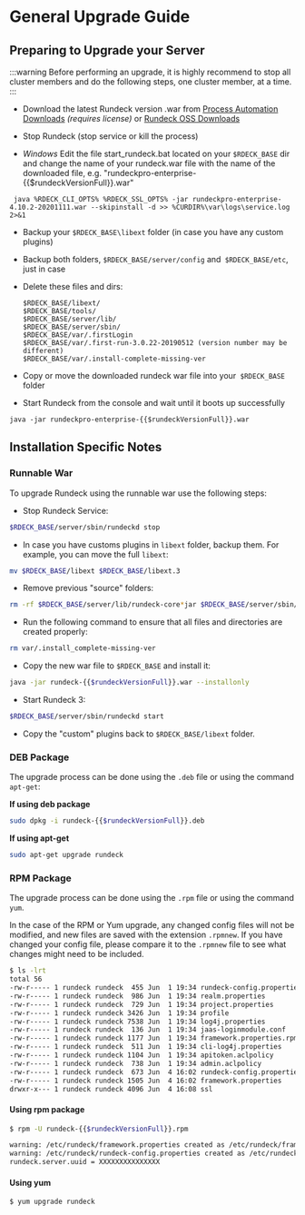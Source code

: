# General Upgrade Guide

## Preparing to Upgrade your Server

:::warning
Before performing an upgrade, it is highly recommend to stop all cluster members and do the following steps, one cluster member, at a time.
:::

- Download the latest Rundeck version .war from [Process Automation Downloads](https://www.rundeck.com/enterprise-downloads) _(requires license)_ or [Rundeck OSS Downloads](https://downloads.rundeck.com)

- Stop Rundeck (stop service or kill the process)

- _Windows_ Edit the file start_rundeck.bat located on your `$RDECK_BASE` dir and change the name of your rundeck.war file with the name of the downloaded file, e.g. "rundeckpro-enterprise-{{$rundeckVersionFull}}.war"

```
 java %RDECK_CLI_OPTS% %RDECK_SSL_OPTS% -jar rundeckpro-enterprise-4.10.2-20201111.war --skipinstall -d >> %CURDIR%\var\logs\service.log 2>&1

```

- Backup your `$RDECK_BASE\libext` folder (in case you have any custom plugins)

- Backup both folders, `$RDECK_BASE/server/config` and` $RDECK_BASE/etc`, just in case

- Delete these files and dirs:
    ```
    $RDECK_BASE/libext/
    $RDECK_BASE/tools/
    $RDECK_BASE/server/lib/
    $RDECK_BASE/server/sbin/
    $RDECK_BASE/var/.firstLogin
    $RDECK_BASE/var/.first-run-3.0.22-20190512 (version number may be different)
    $RDECK_BASE/var/.install-complete-missing-ver
    ```
- Copy or move the downloaded rundeck war file into your` $RDECK_BASE` folder

- Start Rundeck from the console and wait until it boots up successfully

```
java -jar rundeckpro-enterprise-{{$rundeckVersionFull}}.war

```

## Installation Specific Notes

### Runnable War

To upgrade Rundeck using the runnable war use the following steps:

- Stop Rundeck Service:
```sh
$RDECK_BASE/server/sbin/rundeckd stop
```

- In case you have customs plugins in `libext` folder, backup them. For example, you can move the full `libext`:
```sh
mv $RDECK_BASE/libext $RDECK_BASE/libext.3
```

- Remove previous "source" folders:
```sh
rm -rf $RDECK_BASE/server/lib/rundeck-core*jar $RDECK_BASE/server/sbin/ $RDECK_BASE/tools/ $RDECK_BASE/var/.install_complete-missing-ver
```

- Run the following command to ensure that all files and directories are created properly:
```sh
rm var/.install_complete-missing-ver
```

- Copy the new war file to `$RDECK_BASE` and install it:
```sh
java -jar rundeck-{{$rundeckVersionFull}}.war --installonly
```

- Start Rundeck 3:
```sh
$RDECK_BASE/server/sbin/rundeckd start
```

- Copy the "custom" plugins back to `$RDECK_BASE/libext` folder.


### DEB Package

The upgrade process can be done using the `.deb` file or using the command `apt-get`:

**If using deb package**

```sh
sudo dpkg -i rundeck-{{$rundeckVersionFull}}.deb
```

**If using apt-get**

```sh
sudo apt-get upgrade rundeck
```

### RPM Package

The upgrade process can be done using the `.rpm` file or using the command `yum`.

In the case of the RPM or Yum upgrade, any changed config files will not be modified, and new files are saved with the extension `.rpmnew`. If you have changed
your config file, please compare it to the `.rpmnew` file to see what changes might need to be included.


```sh
$ ls -lrt
total 56
-rw-r----- 1 rundeck rundeck  455 Jun  1 19:34 rundeck-config.properties.rpmnew
-rw-r----- 1 rundeck rundeck  986 Jun  1 19:34 realm.properties
-rw-r----- 1 rundeck rundeck  729 Jun  1 19:34 project.properties
-rw-r----- 1 rundeck rundeck 3426 Jun  1 19:34 profile
-rw-r----- 1 rundeck rundeck 7538 Jun  1 19:34 log4j.properties
-rw-r----- 1 rundeck rundeck  136 Jun  1 19:34 jaas-loginmodule.conf
-rw-r----- 1 rundeck rundeck 1177 Jun  1 19:34 framework.properties.rpmnew
-rw-r----- 1 rundeck rundeck  511 Jun  1 19:34 cli-log4j.properties
-rw-r----- 1 rundeck rundeck 1104 Jun  1 19:34 apitoken.aclpolicy
-rw-r----- 1 rundeck rundeck  738 Jun  1 19:34 admin.aclpolicy
-rw-r----- 1 rundeck rundeck  673 Jun  4 16:02 rundeck-config.properties
-rw-r----- 1 rundeck rundeck 1505 Jun  4 16:02 framework.properties
drwxr-x--- 1 rundeck rundeck 4096 Jun  4 16:08 ssl
```

#### Using rpm package


```sh
$ rpm -U rundeck-{{$rundeckVersionFull}}.rpm

warning: /etc/rundeck/framework.properties created as /etc/rundeck/framework.properties.rpmnew
warning: /etc/rundeck/rundeck-config.properties created as /etc/rundeck/rundeck-config.properties.rpmnew
rundeck.server.uuid = XXXXXXXXXXXXXXX

```

#### Using yum

```sh
$ yum upgrade rundeck
```

